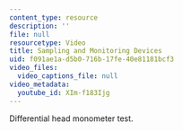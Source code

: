 ```yaml
---
content_type: resource
description: ''
file: null
resourcetype: Video
title: Sampling and Monitoring Devices
uid: f091ae1a-d5b0-716b-17fe-40e81181bcf3
video_files:
  video_captions_file: null
video_metadata:
  youtube_id: XIm-f183Ijg
---
```


Differential head monometer test.